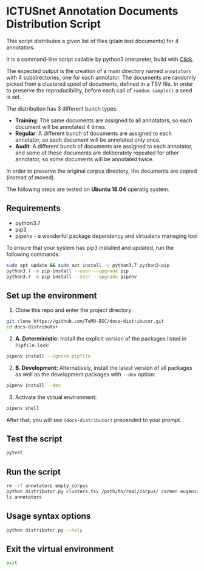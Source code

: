 # ICTUSnet Annotation Documents Distribution Script

This script distributes a given list of files (plain text documents) for 4
annotators.

It is a command-line script callable by python3 interpreter, build with
[Click](https://click.palletsprojects.com/en/7.x/).

The expected output is the creation of a main directory named `annotators` with
4 subdirectories, one for each annotator. The documents are randomly picked
from a clustered spool of documents, defined in a TSV file. In order to
preserve the reproducibility, before each call of `random.sample()` a seed is
set.

The distribution has 3 different bunch types:
- **Training**: The same documents are assigned to all annotators, so each
document will be annotated 4 times.
- **Regular**: A different bunch of documents are assigned to each annotator,
so each document will be annotated only once.
- **Audit**: A different bunch of documents are assigned to each annotator,
and some of these documents are deliberately repeated for other annotator, so
some documents will be annotated twice.

In order to preserve the original corpus directory, the documents are copied
(instead of moved).

The following steps are tested on **Ubuntu 18.04** operatig system.

## Requirements

- python3.7
- pip3
- pipenv - a wonderful package dependency and virtualenv managing tool

To ensure that your system has pip3 installed and updated, run the following commands:
```bash
sudo apt update && sudo apt install -y python3.7 python3-pip
python3.7 -m pip install --user --upgrade pip
python3.7 -m pip install --user --upgrade pipenv
```

## Set up the environment

1. Clone this repo and enter the project directory:
```bash
git clone https://github.com/TeMU-BSC/docs-distributor.git
cd docs-distributor
```

2. **A. Deterministic:** Install the explicit version of the packages listed in `Pipfile.lock`:
```bash
pipenv install --ignore-pipfile
```

2. **B. Development:** Alternatively, install the latest version of all packages as well as the development packages with `--dev` option:
```bash
pipenv install --dev
```

3. Activate the virtual environment:
```bash
pipenv shell
```

After that, you will see `(docs-distributor)` prepended to your prompt.

## Test the script
```bash
pytest
```

## Run the script
```bash
rm -rf annotators empty_corpus
python distributor.py clusters.tsv /path/to/real/corpus/ carmen eugenia isabel victoria
ls annotators
```

## Usage syntax options
```bash
python distributor.py --help
```

## Exit the virtual environment
```bash
exit
```
